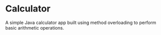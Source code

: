# Calculator
A simple Java calculator app built using method overloading to perform basic arithmetic operations.
